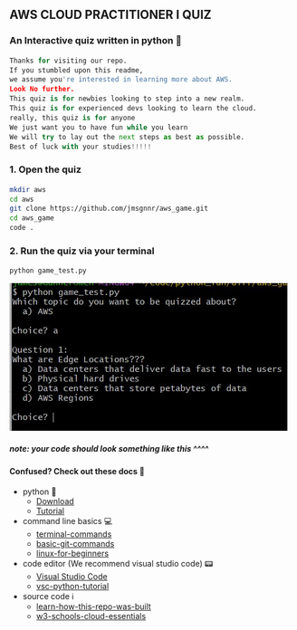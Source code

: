 
## AWS CLOUD PRACTITIONER I QUIZ

### An Interactive quiz written in python :snake:

```py
Thanks for visiting our repo. 
If you stumbled upon this readme, 
we assume you're interested in learning more about AWS. 
Look No further. 
This quiz is for newbies looking to step into a new realm. 
This quiz is for experienced devs looking to learn the cloud.
really, this quiz is for anyone
We just want you to have fun while you learn
We will try to lay out the next steps as best as possible. 
Best of luck with your studies!!!!!
```

### 1. Open the quiz

```bash
mkdir aws
cd aws
git clone https://github.com/jmsgnnr/aws_game.git
cd aws_game
code .
```

### 2.  Run the quiz via your terminal

```bash
python game_test.py
```

![Image](image.jpg)

##### note: your code should look something like this ^^^^

#### Confused? Check out these docs :paperclip:

- python :snake:
  - [Download](https://www.python.org/downloads/)
  - [Tutorial](https://docs.python.org/3/tutorial/)
- command line basics :computer:
  - [terminal-commands](https://realpython.com/terminal-commands/)
  - [basic-git-commands](https://confluence.atlassian.com/bitbucketserver/basic-git-commands-776639767.html)
  - [linux-for-beginners](https://maker.pro/linux/tutorial/basic-linux-commands-for-beginners)
- code editor (We recommend visual studio code) :pager:
  - [Visual Studio Code](https://code.visualstudio.com/download)
  - [vsc-python-tutorial](https://code.visualstudio.com/docs/python/python-tutorial)
- source code :information_source:
  - [learn-how-this-repo-was-built](https://realpython.com/python-quiz-application/)
  - [w3-schools-cloud-essentials](https://www.w3schools.com/quiztest/quiztest.php?qtest=AWSCE)
